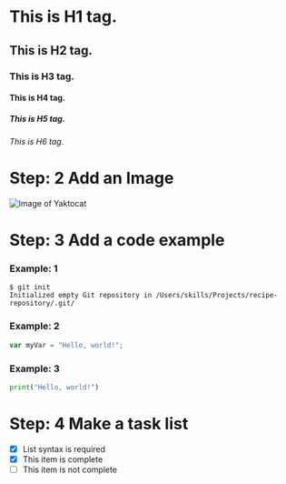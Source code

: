 # This is H1 tag.
## This is H2 tag.
### This is H3 tag.
#### This is H4 tag.
##### This is H5 tag.
###### This is H6 tag.

# Step: 2 Add an Image

![Image of Yaktocat](https://octodex.github.com/images/yaktocat.png)

# Step: 3 Add a code example

### Example: 1
```
$ git init
Initialized empty Git repository in /Users/skills/Projects/recipe-repository/.git/
```

### Example: 2
``` javascript
var myVar = "Hello, world!";
```

### Example: 3
``` python
print("Hello, world!")
```

# Step: 4 Make a task list

- [x] List syntax is required
- [x] This item is complete
- [ ] This item is not complete

